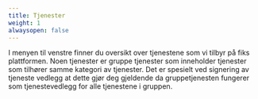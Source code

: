 ```yaml
---
title: Tjenester
weight: 1
alwaysopen: false
---
```



I menyen til venstre finner du oversikt over tjenestene som vi tilbyr på fiks plattformen. Noen tjenester er gruppe tjenester som inneholder tjenester som tilhører samme kategori av tjenester. Det er spesielt ved signering av tjeneste vedlegg at dette gjør deg gjeldende da gruppetjenesten fungerer som tjenestevedlegg for alle tjenestene i gruppen.